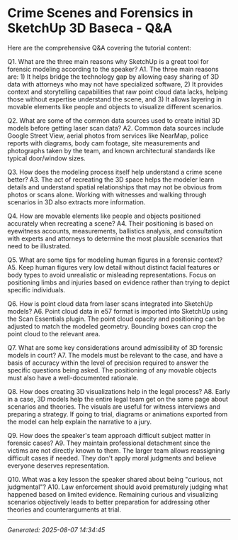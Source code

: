 # Crime Scenes and Forensics in SketchUp   3D Baseca - Q&A

Here are the comprehensive Q&A covering the tutorial content:

Q1. What are the three main reasons why SketchUp is a great tool for forensic modeling according to the speaker?
A1. The three main reasons are: 1) It helps bridge the technology gap by allowing easy sharing of 3D data with attorneys who may not have specialized software, 2) It provides context and storytelling capabilities that raw point cloud data lacks, helping those without expertise understand the scene, and 3) It allows layering in movable elements like people and objects to visualize different scenarios.

Q2. What are some of the common data sources used to create initial 3D models before getting laser scan data?
A2. Common data sources include Google Street View, aerial photos from services like NearMap, police reports with diagrams, body cam footage, site measurements and photographs taken by the team, and known architectural standards like typical door/window sizes.

Q3. How does the modeling process itself help understand a crime scene better?
A3. The act of recreating the 3D space helps the modeler learn details and understand spatial relationships that may not be obvious from photos or scans alone. Working with witnesses and walking through scenarios in 3D also extracts more information.

Q4. How are movable elements like people and objects positioned accurately when recreating a scene?
A4. Their positioning is based on eyewitness accounts, measurements, ballistics analysis, and consultation with experts and attorneys to determine the most plausible scenarios that need to be illustrated.

Q5. What are some tips for modeling human figures in a forensic context?
A5. Keep human figures very low detail without distinct facial features or body types to avoid unrealistic or misleading representations. Focus on positioning limbs and injuries based on evidence rather than trying to depict specific individuals.

Q6. How is point cloud data from laser scans integrated into SketchUp models?
A6. Point cloud data in e57 format is imported into SketchUp using the Scan Essentials plugin. The point cloud opacity and positioning can be adjusted to match the modeled geometry. Bounding boxes can crop the point cloud to the relevant area.

Q7. What are some key considerations around admissibility of 3D forensic models in court?
A7. The models must be relevant to the case, and have a basis of accuracy within the level of precision required to answer the specific questions being asked. The positioning of any movable objects must also have a well-documented rationale.

Q8. How does creating 3D visualizations help in the legal process?
A8. Early in a case, 3D models help the entire legal team get on the same page about scenarios and theories. The visuals are useful for witness interviews and preparing a strategy. If going to trial, diagrams or animations exported from the model can help explain the narrative to a jury.

Q9. How does the speaker's team approach difficult subject matter in forensic cases?
A9. They maintain professional detachment since the victims are not directly known to them. The larger team allows reassigning difficult cases if needed. They don't apply moral judgments and believe everyone deserves representation.

Q10. What was a key lesson the speaker shared about being "curious, not judgmental"?
A10. Law enforcement should avoid prematurely judging what happened based on limited evidence. Remaining curious and visualizing scenarios objectively leads to better preparation for addressing other theories and counterarguments at trial.

---
*Generated: 2025-08-07 14:34:45*
